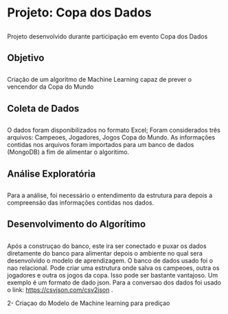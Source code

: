 # Projeto: Copa dos Dados
##
Projeto desenvolvido durante participação em evento Copa dos Dados

## Objetivo
##
Criação de um algoritmo de Machine Learning capaz de prever o vencendor da Copa do Mundo


## Coleta de Dados
##
O dados foram disponibilizados no formato Excel; Foram considerados três arquivos: Campeoes, Jogadores, Jogos Copa do Mundo.
As informações contidas nos arquivos foram importados para um banco de dados (MongoDB) a fim de alimentar o algoritimo.

## Análise Exploratória
##
Para a análise, foi necessário o entendimento da estrutura para depois a compreensão das informações contidas nos dados.

## Desenvolvimento do Algorítimo
##
Após a construçao do banco, este ira ser conectado e puxar os dados diretamente do banco para alimentar depois o ambiente no qual sera desenvolvido o modelo de aprendizagem. O banco de dados usado foi o nao relacional. Pode criar uma estrutura onde salva os campeoes, outra os jogadores e outra os jogos da copa. Isso pode ser bastante vantajoso. Um exemplo é um formato de dado json. Para a conversao dos dados foi usado o link: https://csvjson.com/csv2json .

2- Criaçao do Modelo de Machine learning para prediçao
